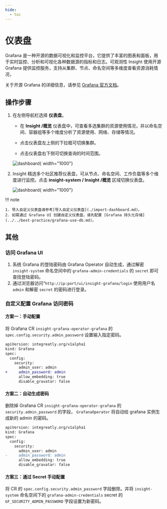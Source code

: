 ```yaml
---
hide:
  - toc
---
```


# 仪表盘

Grafana 是一种开源的数据可视化和监控平台，它提供了丰富的图表和面板，用于实时监控、分析和可视化各种数据源的指标和日志。可观测性 Insight 使用开源 Grafana 提供监控服务，支持从集群、节点、命名空间等多维度查看资源消耗情况，

关于开源 Grafana 的详细信息，请参见 [Grafana 官方文档](https://grafana.com/docs/grafana/latest/getting-started/?spm=a2c4g.11186623.0.0.1f34de53ksAH9a)。

## 操作步骤

1. 在左侧导航栏选择 __仪表盘__。

    - 在 __Insight /概览__ 仪表盘中，可查看多选集群的资源使用情况，并以命名空间、容器组等多个维度分析了资源使用、网络、存储等情况。

    - 点击仪表盘左上侧的下拉框可切换集群。

    - 点击仪表盘右下侧可切换查询的时间范围。

    ![dashboard](https://docs.daocloud.io/daocloud-docs-images/docs/zh/docs/insight/images/dashboard00.png){ width="1000"}

2. Insight 精选多个社区推荐仪表盘，可从节点、命名空间、工作负载等多个维度进行监控。点击 __insight-system / Insight /概览__ 区域切换仪表盘。

    ![dashboard](https://docs.daocloud.io/daocloud-docs-images/docs/zh/docs/insight/images/dashboard01.png){ width="1000"}

!!! note
    
    1. 导入自定义仪表盘请参考[导入自定义仪表盘](./import-dashboard.md)。
    2. 如需通过 Grafana UI 创建自定义仪表盘，请先配置 [Grafana 持久化存储](../../best-practice/grafana-use-db.md)。

## 其他

### 访问 Grafana UI

1. 系统 Grafana 的登陆密码由 Grafana Operator 自动生成，通过解密 `insight-system` 命名空间中的 `grafana-admin-credentials` 的 `secret` 即可查找登陆密码。
2. 通过浏览器访问“`http://ip:port/ui/insight-grafana/login` 使用用户名 `admin` 和解密 `secret` 的密码进行登录。

### 自定义配置 Grafana 访问密码

#### 方案一：手动配置

将 Grafana CR `insight-grafana-operator-grafana` 的 `spec.config.security.admin_password` 设置输入指定密码。

```diff
apiVersion: integreatly.org/v1alpha1
kind: Grafana
spec:
  config:
    security:
      admin_user: admin
+     admin_password: admin
      allow_embedding: true
      disable_gravatar: false
```

#### 方案二：自动生成密码

删除掉 Grafana CR `insight-grafana-operator-grafana` 的 `security.admin_password` 的字段，
`GrafanaOperator` 将自动给 grafana 实例生成新的 admin 的密码。

```diff
apiVersion: integreatly.org/v1alpha1
kind: Grafana
spec:
  config:
    security:
      admin_user: admin
-     admin_password: admin
      allow_embedding: true
      disable_gravatar: false
```

#### 方案三：通过 Secret 手动配置

将 CR 的 `spec.config.security.admin_password` 字段删除。并将 `insight-system` 命名空间下的
`grafana-admin-credentials` secret 的 `GF_SECURITY_ADMIN_PASSWORD` 字段设置为新密码。
